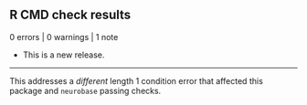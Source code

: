 ## R CMD check results

0 errors | 0 warnings | 1 note

* This is a new release.
--- 
This addresses a *different* length 1 condition error that affected this package and `neurobase` passing checks. 